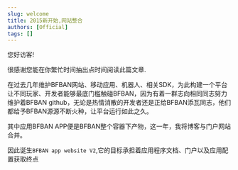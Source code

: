 ```yaml
---
slug: welcome
title: 2015新开始,网站整合
authors: [Official]
tags: []
---
```


<!-- truncate -->

您好访客!

很感谢您能在你繁忙时间抽出点时间阅读此篇文章.

在过去几年维护BFBAN网站、移动应用、机器人、相关SDK，为此构建一个平台让不同玩家、开发者能够最底门槛触碰BFBAN，因为有着一群志向相同同志努力维护着BFBAN github，无论是热情消散的开发者还是正给BFBAN添瓦同志，他们都给予BFBAN源源不断火种，让平台运行如此之久。

其中应用BFBAN APP便是BFBAN整个容器下产物，这一年，我将博客与门户网站合并。

因此诞生`BFBAN app website V2`,它的目标承担着应用程序文档、门户以及应用配置获取终点
